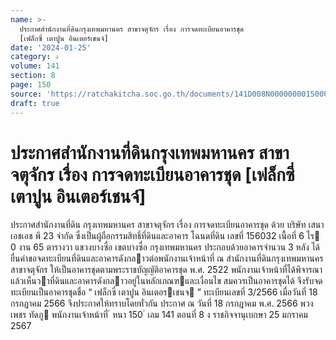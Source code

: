 ```yaml
---
name: >-
  ประกาศสำนักงานที่ดินกรุงเทพมหานคร สาขาจตุจักร เรื่อง การจดทะเบียนอาคารชุด
  [เฟล็กซี่ เตาปูน อินเตอร์เชนจ์]
date: '2024-01-25'
category: ง
volume: 141
section: 8
page: 150
source: 'https://ratchakitcha.soc.go.th/documents/141D008N0000000015000.pdf'
draft: true
---
```


# ประกาศสำนักงานที่ดินกรุงเทพมหานคร สาขาจตุจักร เรื่อง การจดทะเบียนอาคารชุด [เฟล็กซี่ เตาปูน อินเตอร์เชนจ์]

ประกาศสํานักงานที่ดิน กรุงเทพมหานคร สาขาจตุจักร เรื่อง การจดทะเบียนอาคารชุด ด้วย บริษัท เสนา เอชเอช พี 23 จํากัด ซึ่งเป็นผู้ถือกรรมสิทธิ์ที่ดินและอาคาร โฉนดที่ดิน เลขที่ 156032 เนื้อที่ 6 ไร 0 งาน 65 ตารางวา แขวงบางซื่อ เขตบางซื่อ กรุงเทพมหานคร ประกอบด้วยอาคารจํานวน 3 หลัง ได้ยื่นคําขอจดทะเบียนที่ดินและอาคารดังกลาวต่อพนักงานเจ้าหน้าที่ ณ สํานักงานที่ดินกรุงเทพมหานคร สาขาจตุจักร ให้เป็นอาคารชุดตามพระราชบัญญัติอาคารชุด พ.ศ. 2522 พนักงานเจ้าหน้าที่ได้พิจารณาแล้วเห็นวาที่ดินและอาคารดังกลาวอยู่ในหลักเกณฑและเงื่อนไข สมควรเป็นอาคารชุดได้ จึงรับจดทะเบียนเป็นอาคารชุดชื่อ “ เฟล็กซี่ เตาปูน อินเตอรเชนจ ” ทะเบียนเลขที่ 3/2566 เมื่อวันที่ 18 กรกฎาคม 2566 จึงประกาศให้ทราบโดยทั่วกัน ประกาศ ณ วันที่ 18 กรกฎาคม พ.ศ. 2566 พวงเพชร ทัดภู พนักงานเจ้าหน้าที่ ้ หนา 150 ่ เลม 141 ตอนที่ 8 ง ราชกิจจานุเบกษา 25 มกราคม 2567
